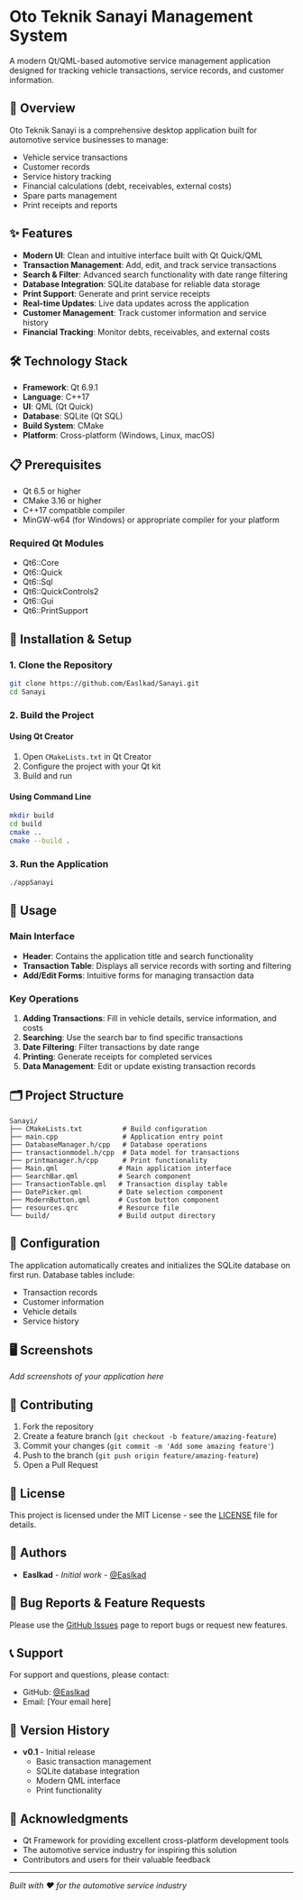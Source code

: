 # Oto Teknik Sanayi Management System

A modern Qt/QML-based automotive service management application designed for tracking vehicle transactions, service records, and customer information.

## 🚗 Overview

Oto Teknik Sanayi is a comprehensive desktop application built for automotive service businesses to manage:
- Vehicle service transactions
- Customer records
- Service history tracking
- Financial calculations (debt, receivables, external costs)
- Spare parts management
- Print receipts and reports

## ✨ Features

- **Modern UI**: Clean and intuitive interface built with Qt Quick/QML
- **Transaction Management**: Add, edit, and track service transactions
- **Search & Filter**: Advanced search functionality with date range filtering
- **Database Integration**: SQLite database for reliable data storage
- **Print Support**: Generate and print service receipts
- **Real-time Updates**: Live data updates across the application
- **Customer Management**: Track customer information and service history
- **Financial Tracking**: Monitor debts, receivables, and external costs

## 🛠️ Technology Stack

- **Framework**: Qt 6.9.1
- **Language**: C++17
- **UI**: QML (Qt Quick)
- **Database**: SQLite (Qt SQL)
- **Build System**: CMake
- **Platform**: Cross-platform (Windows, Linux, macOS)

## 📋 Prerequisites

- Qt 6.5 or higher
- CMake 3.16 or higher
- C++17 compatible compiler
- MinGW-w64 (for Windows) or appropriate compiler for your platform

### Required Qt Modules
- Qt6::Core
- Qt6::Quick
- Qt6::Sql
- Qt6::QuickControls2
- Qt6::Gui
- Qt6::PrintSupport

## 🚀 Installation & Setup

### 1. Clone the Repository
```bash
git clone https://github.com/Easlkad/Sanayi.git
cd Sanayi
```

### 2. Build the Project

#### Using Qt Creator
1. Open `CMakeLists.txt` in Qt Creator
2. Configure the project with your Qt kit
3. Build and run

#### Using Command Line
```bash
mkdir build
cd build
cmake ..
cmake --build .
```

### 3. Run the Application
```bash
./appSanayi
```

## 📱 Usage

### Main Interface
- **Header**: Contains the application title and search functionality
- **Transaction Table**: Displays all service records with sorting and filtering
- **Add/Edit Forms**: Intuitive forms for managing transaction data

### Key Operations
1. **Adding Transactions**: Fill in vehicle details, service information, and costs
2. **Searching**: Use the search bar to find specific transactions
3. **Date Filtering**: Filter transactions by date range
4. **Printing**: Generate receipts for completed services
5. **Data Management**: Edit or update existing transaction records

## 🗂️ Project Structure

```
Sanayi/
├── CMakeLists.txt          # Build configuration
├── main.cpp                # Application entry point
├── DatabaseManager.h/cpp   # Database operations
├── transactionmodel.h/cpp  # Data model for transactions
├── printmanager.h/cpp      # Print functionality
├── Main.qml               # Main application interface
├── SearchBar.qml          # Search component
├── TransactionTable.qml   # Transaction display table
├── DatePicker.qml         # Date selection component
├── ModernButton.qml       # Custom button component
├── resources.qrc          # Resource file
└── build/                 # Build output directory
```

## 🔧 Configuration

The application automatically creates and initializes the SQLite database on first run. Database tables include:
- Transaction records
- Customer information
- Vehicle details
- Service history

## 🖥️ Screenshots

*Add screenshots of your application here*

## 🤝 Contributing

1. Fork the repository
2. Create a feature branch (`git checkout -b feature/amazing-feature`)
3. Commit your changes (`git commit -m 'Add some amazing feature'`)
4. Push to the branch (`git push origin feature/amazing-feature`)
5. Open a Pull Request

## 📄 License

This project is licensed under the MIT License - see the [LICENSE](LICENSE) file for details.

## 👥 Authors

- **Easlkad** - *Initial work* - [@Easlkad](https://github.com/Easlkad)

## 🐛 Bug Reports & Feature Requests

Please use the [GitHub Issues](https://github.com/Easlkad/Sanayi/issues) page to report bugs or request new features.

## 📞 Support

For support and questions, please contact:
- GitHub: [@Easlkad](https://github.com/Easlkad)
- Email: [Your email here]

## 🔄 Version History

- **v0.1** - Initial release
  - Basic transaction management
  - SQLite database integration
  - Modern QML interface
  - Print functionality

## 🙏 Acknowledgments

- Qt Framework for providing excellent cross-platform development tools
- The automotive service industry for inspiring this solution
- Contributors and users for their valuable feedback

---

*Built with ❤️ for the automotive service industry*
